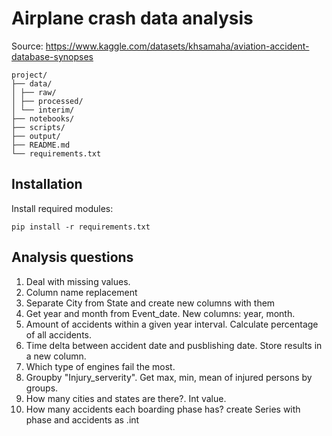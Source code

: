 # Airplane crash data analysis

Source: https://www.kaggle.com/datasets/khsamaha/aviation-accident-database-synopses

```
project/
├── data/
│ ├── raw/
│ ├── processed/
│ └── interim/
├── notebooks/
├── scripts/
├── output/
├── README.md
└── requirements.txt
```
## Installation

Install required modules: 
```
pip install -r requirements.txt
```
## Analysis questions

1. Deal with missing values.
2. Column name replacement
3. Separate City from State and create new columns with them
4. Get year and month from Event_date. New columns: year, month.
5. Amount of accidents within a given year interval. Calculate percentage of all accidents.
6. Time delta between accident date and pusblishing date. Store results in a new column. 
7. Which type of engines fail the most. 
8. Groupby "Injury_serverity". Get max, min, mean of injured persons by groups.
9. How many cities  and states are there?. Int value.
10. How many accidents each boarding phase has? create Series with phase and accidents as .int
